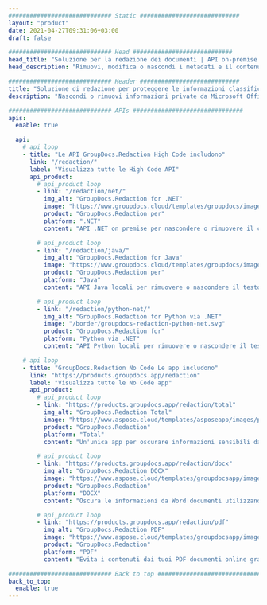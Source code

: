 ```yaml
---
############################# Static ############################
layout: "product"
date: 2021-04-27T09:31:06+03:00
draft: false

############################# Head ############################
head_title: "Soluzione per la redazione dei documenti | API on-premise e app gratuita"
head_description: "Rimuovi, modifica o nascondi i metadati e il contenuto di testo in MS Office Word documenti, Excel fogli di calcolo, PowerPoint presentazioni, PDF e formati di file di immagine."

############################# Header ############################
title: "Soluzione di redazione per proteggere le informazioni classificate"
description: "Nascondi o rimuovi informazioni private da Microsoft Office documenti, fogli di calcolo, presentazioni, PDF e immagini."

############################# APIs ###############################
apis:
  enable: true

  api:
    # api loop
    - title: "Le API GroupDocs.Redaction High Code includono"
      link: "/redaction/"
      label: "Visualizza tutte le High Code API"
      api_product:
        # api_product loop
        - link: "/redaction/net/"
          img_alt: "GroupDocs.Redaction for .NET"
          image: "https://www.groupdocs.cloud/templates/groupdocs/images/product-logos/groupdocs-redaction-net.png"
          product: "GroupDocs.Redaction per"
          platform: ".NET"
          content: "API .NET on premise per nascondere o rimuovere il contenuto e i metadati dai tuoi documenti personali."

        # api_product loop
        - link: "/redaction/java/"
          img_alt: "GroupDocs.Redaction for Java"
          image: "https://www.groupdocs.cloud/templates/groupdocs/images/product-logos/groupdocs-redaction-java.png"
          product: "GroupDocs.Redaction per"
          platform: "Java"
          content: "API Java locali per rimuovere o nascondere il testo dai contenuti e dai metadati dei formati di file supportati."

        # api_product loop
        - link: "/redaction/python-net/"
          img_alt: "GroupDocs.Redaction for Python via .NET"
          image: "/border/groupdocs-redaction-python-net.svg"
          product: "GroupDocs.Redaction for"
          platform: "Python via .NET"
          content: "API Python locali per rimuovere o nascondere il testo dai contenuti e dai metadati dei formati di file supportati."

    # api loop
    - title: "GroupDocs.Redaction No Code Le app includono"
      link: "https://products.groupdocs.app/redaction"
      label: "Visualizza tutte le No Code app"
      api_product:
        # api_product loop
        - link: "https://products.groupdocs.app/redaction/total"
          img_alt: "GroupDocs.Redaction Total"
          image: "https://www.aspose.cloud/templates/asposeapp/images/products/logo/asposeredaction-app.png"
          product: "GroupDocs.Redaction"
          platform: "Total"
          content: "Un'unica app per oscurare informazioni sensibili da Word, Excel, PowerPoint, PDF e molti altri tipi di documenti."

        # api_product loop
        - link: "https://products.groupdocs.app/redaction/docx"
          img_alt: "GroupDocs.Redaction DOCX"
          image: "https://www.aspose.cloud/templates/groupdocsapp/images/products/logo/groupdocswords-app.png"
          product: "GroupDocs.Redaction"
          platform: "DOCX"
          content: "Oscura le informazioni da Word documenti utilizzando qualsiasi browser web."

        # api_product loop
        - link: "https://products.groupdocs.app/redaction/pdf"
          img_alt: "GroupDocs.Redaction PDF"
          image: "https://www.aspose.cloud/templates/groupdocsapp/images/products/logo/groupdocspdf-app.png"
          product: "GroupDocs.Redaction"
          platform: "PDF"
          content: "Evita i contenuti dai tuoi PDF documenti online gratuitamente."

############################# Back to top ###############################
back_to_top:
  enable: true
---
```


